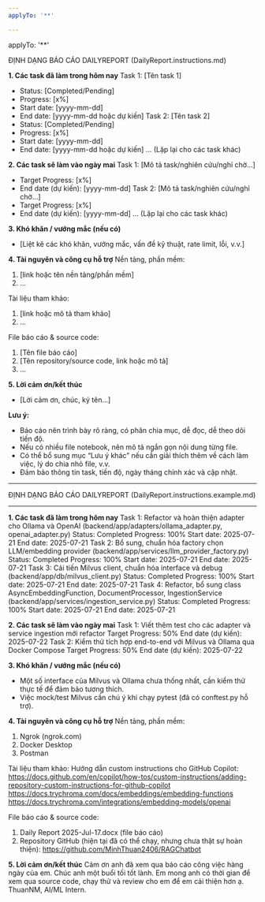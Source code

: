```yaml
---
applyTo: '**'

---
```

applyTo: '**'

ĐỊNH DẠNG BÁO CÁO DAILYREPORT (DailyReport.instructions.md)

**1. Các task đã làm trong hôm nay**
Task 1: [Tên task 1]
- Status: [Completed/Pending]
- Progress: [x%]
- Start date: [yyyy-mm-dd]
- End date: [yyyy-mm-dd hoặc dự kiến]
Task 2: [Tên task 2]
- Status: [Completed/Pending]
- Progress: [x%]
- Start date: [yyyy-mm-dd]
- End date: [yyyy-mm-dd hoặc dự kiến]
... (Lặp lại cho các task khác)

**2. Các task sẽ làm vào ngày mai**
Task 1: [Mô tả task/nghiên cứu/nghỉ chờ...]
- Target Progress: [x%]
- End date (dự kiến): [yyyy-mm-dd]
Task 2: [Mô tả task/nghiên cứu/nghỉ chờ...]
- Target Progress: [x%]
- End date (dự kiến): [yyyy-mm-dd]
... (Lặp lại cho các task khác)

**3. Khó khăn / vướng mắc (nếu có)**
- [Liệt kê các khó khăn, vướng mắc, vấn đề kỹ thuật, rate limit, lỗi, v.v.]

**4. Tài nguyên và công cụ hỗ trợ**
Nền tảng, phần mềm:
1. [link hoặc tên nền tảng/phần mềm]
2. ...

Tài liệu tham khảo:
1. [link hoặc mô tả tham khảo]
2. ...

File báo cáo & source code:
1. [Tên file báo cáo]
2. [Tên repository/source code, link hoặc mô tả]
3. ...

**5. Lời cảm ơn/kết thúc**
- [Lời cảm ơn, chúc, ký tên...]

**Lưu ý:**
- Báo cáo nên trình bày rõ ràng, có phân chia mục, dễ đọc, dễ theo dõi tiến độ.
- Nếu có nhiều file notebook, nên mô tả ngắn gọn nội dung từng file.
- Có thể bổ sung mục “Lưu ý khác” nếu cần giải thích thêm về cách làm việc, lý do chia nhỏ file, v.v.
- Đảm bảo thông tin task, tiến độ, ngày tháng chính xác và cập nhật.

---

ĐỊNH DẠNG BÁO CÁO DAILYREPORT (DailyReport.instructions.example.md)

---

**1. Các task đã làm trong hôm nay**
Task 1: Refactor và hoàn thiện adapter cho Ollama và OpenAI (backend/app/adapters/ollama_adapter.py, openai_adapter.py)
Status: Completed
Progress: 100%
Start date: 2025-07-21
End date: 2025-07-21
Task 2: Bổ sung, chuẩn hóa factory chọn LLM/embedding provider (backend/app/services/llm_provider_factory.py)
Status: Completed
Progress: 100%
Start date: 2025-07-21
End date: 2025-07-21
Task 3: Cải tiến Milvus client, chuẩn hóa interface và debug (backend/app/db/milvus_client.py)
Status: Completed
Progress: 100%
Start date: 2025-07-21
End date: 2025-07-21
Task 4: Refactor, bổ sung class AsyncEmbeddingFunction, DocumentProcessor, IngestionService (backend/app/services/ingestion_service.py)
Status: Completed
Progress: 100%
Start date: 2025-07-21
End date: 2025-07-21

**2. Các task sẽ làm vào ngày mai**
Task 1: Viết thêm test cho các adapter và service ingestion mới refactor
Target Progress: 50%
End date (dự kiến): 2025-07-22
Task 2: Kiểm thử tích hợp end-to-end với Milvus và Ollama qua Docker Compose
Target Progress: 50%
End date (dự kiến): 2025-07-22

**3. Khó khăn / vướng mắc (nếu có)**
- Một số interface của Milvus và Ollama chưa thống nhất, cần kiểm thử thực tế để đảm bảo tương thích.
- Việc mock/test Milvus cần chú ý khi chạy pytest (đã có conftest.py hỗ trợ).

**4. Tài nguyên và công cụ hỗ trợ**
Nền tảng, phần mềm:
1. Ngrok (ngrok.com)
2. Docker Desktop
3. Postman

Tài liệu tham khảo:
Hướng dẫn custom instructions cho GitHub Copilot: https://docs.github.com/en/copilot/how-tos/custom-instructions/adding-repository-custom-instructions-for-github-copilot
https://docs.trychroma.com/docs/embeddings/embedding-functions
https://docs.trychroma.com/integrations/embedding-models/openai

File báo cáo & source code:
1. Daily Report 2025-Jul-17.docx (file báo cáo)
2. Repository GitHub (hiện tại đã có thể chạy, nhưng chưa thật sự hoàn thiện): https://github.com/MinhThuan2406/RAGChatbot

**5. Lời cảm ơn/kết thúc**
Cảm ơn anh đã xem qua báo cáo công việc hàng ngày của em. Chúc anh một buổi tối tốt lành. Em mong anh có thời gian để xem qua source code, chạy thử và review cho em để em cải thiện hơn ạ.
ThuanNM, AI/ML Intern.